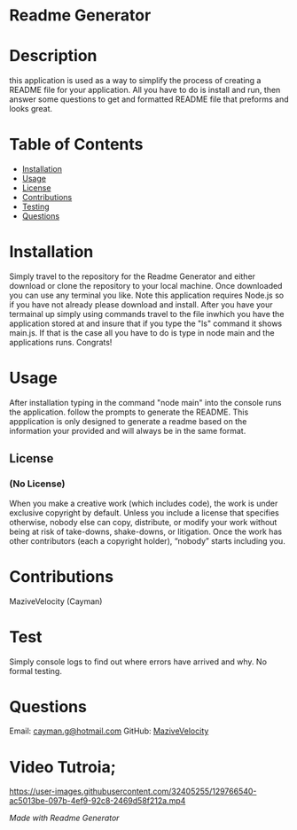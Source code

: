 
# Readme Generator      


# Description

this application is used as a way to simplify the process of creating a README file for your application. All you have to do is install and run, then answer some questions to get and formatted README file that preforms and looks great.



# Table of Contents

* [Installation](#installation )
* [Usage](#usage)
* [License](#license)
* [Contributions](#contributions)
* [Testing](#test)
* [Questions](#questions)



# Installation

Simply travel to the repository for the Readme Generator and either download or clone the repository to your local machine. Once downloaded you can use any terminal you like. Note this application requires Node.js so if you have not already please download and install. After you have your termainal up simply using commands travel to the file inwhich you have the application stored at and insure that if you type the "ls" command it shows main.js. If that is the case all you have to do is type in node main and the applications runs. Congrats! 



# Usage 

After installation typing in the command "node main" into the console runs the application. follow the prompts to generate the README. This appplication is only designed to generate a readme based on the information your provided and will always be in the same format. 



## License 
### (No License)


When you make a creative work (which includes code), the work is under exclusive copyright by default. Unless you include a license
that specifies otherwise, nobody else can copy, distribute, or modify your work without being at risk of take-downs, shake-downs, or 
litigation. Once the work has other contributors (each a copyright holder), “nobody” starts including you.
            



# Contributions

MaziveVelocity (Cayman)



# Test

Simply console logs to find out where errors have arrived and why. No formal testing.



# Questions

Email: <cayman.g@hotmail.com>     GitHub: [MaziveVelocity](http://github.com/MaziveVelocity)

# Video Tutroia;

https://user-images.githubusercontent.com/32405255/129766540-ac5013be-097b-4ef9-92c8-2469d58f212a.mp4


*Made with Readme Generator*
